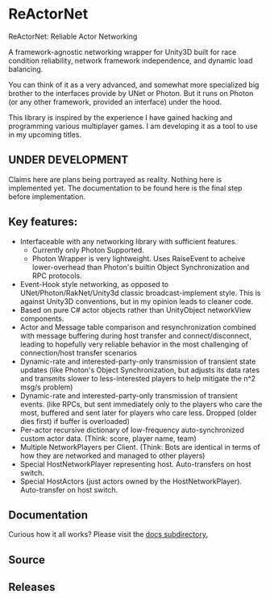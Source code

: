 # ReActorNet

ReActorNet: Reliable Actor Networking

A framework-agnostic networking wrapper for Unity3D built for race condition reliability, network framework independence, and dynamic load balancing.

You can think of it as a very advanced, and somewhat more specialized big brother to the interfaces provide by UNet or Photon. But it runs on Photon (or any other framework, provided an interface) under the hood.

This library is inspired by the experience I have gained hacking and programming various multiplayer games. I am developing it as a tool to use in my upcoming titles.

## UNDER DEVELOPMENT

Claims here are plans being portrayed as reality. Nothing here is implemented yet. The documentation to be found here is the final step before implementation.

## Key features:

* Interfaceable with any networking library with sufficient features.
  * Currently only Photon Supported.
  * Photon Wrapper is very lightweight. Uses RaiseEvent to acheive lower-overhead than Photon's builtin Object Synchronization and RPC protocols.
* Event-Hook style networking, as opposed to UNet/Photon/RakNet/Unity3d classic broadcast-implement style. This is against Unity3D conventions, but in my opinion leads to cleaner code.
* Based on pure C# actor objects rather than UnityObject networkView components.
* Actor and Message table comparison and resynchronization combined with message buffering during host transfer and connect/disconnect, leading to hopefully very reliable behavior in the most challenging of connection/host transfer scenarios
* Dynamic-rate and interested-party-only transmission of transient state updates (like Photon's Object Synchronization, but adjusts its data rates and transmits slower to less-interested players to help mitigate the n^2 msg/s problem)
* Dynamic-rate and interested-party-only transmission of transient events. (like RPCs, but sent immediately only to the players who care the most, buffered and sent later for players who care less. Dropped (older dies first) if buffer is overloaded)
* Per-actor recursive dictionary of low-frequency auto-synchronized custom actor data. (Think: score, player name, team)
* Multiple NetworkPlayers per Client. (Think: Bots are identical in terms of how they are networked and managed to other players)
* Special HostNetworkPlayer representing host. Auto-transfers on host switch.
* Special HostActors (just actors owned by the HostNetworkPlayer). Auto-transfer on host switch.


## Documentation
Curious how it all works? Please visit the [docs subdirectory.](/docs)

## Source

## Releases